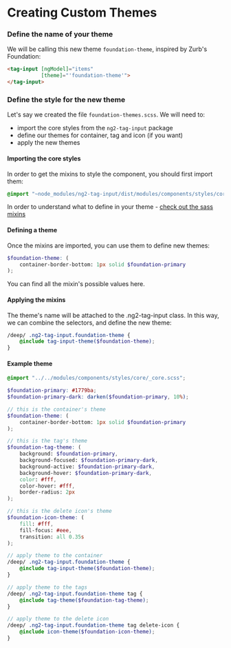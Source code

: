 # Creating Custom Themes

### Define the name of your theme

We will be calling this new theme `foundation-theme`, inspired by Zurb's Foundation:

```html
<tag-input [ngModel]="items"
           [theme]="'foundation-theme'">
</tag-input>
```

### Define the style for the new theme

Let's say we created the file `foundation-themes.scss`. We will need to:
- import the core styles from the `ng2-tag-input` package
- define our themes for container, tag and icon (if you want)
- apply the new themes

#### Importing the core styles
In order to get the mixins to style the component, you should first import them:

```scss
@import "~node_modules/ng2-tag-input/dist/modules/components/styles/core/_core.scss";
```

In order to understand what to define in your theme - [check out the sass mixins](https://github.com/gbuomprisco/ng2-tag-input/blob/master/modules/components/styles/core/_mixins.scss)

#### Defining a theme

Once the mixins are imported, you can use them to define new themes:

```scss
$foundation-theme: (
    container-border-bottom: 1px solid $foundation-primary
);
```

You can find all the mixin's possible values here.

#### Applying the mixins
The theme's name will be attached to the .ng2-tag-input class. In this way, we can combine the selectors, and define the new theme:

```scss
/deep/ .ng2-tag-input.foundation-theme {
    @include tag-input-theme($foundation-theme);
}
```

#### Example theme

```scss
@import "../../modules/components/styles/core/_core.scss";

$foundation-primary: #1779ba;
$foundation-primary-dark: darken($foundation-primary, 10%);

// this is the container's theme
$foundation-theme: (
    container-border-bottom: 1px solid $foundation-primary
);

// this is the tag's theme
$foundation-tag-theme: (
    background: $foundation-primary,
    background-focused: $foundation-primary-dark,
    background-active: $foundation-primary-dark,
    background-hover: $foundation-primary-dark,
    color: #fff,
    color-hover: #fff,
    border-radius: 2px
);

// this is the delete icon's theme
$foundation-icon-theme: (
    fill: #fff,
    fill-focus: #eee,
    transition: all 0.35s
);

// apply theme to the container
/deep/ .ng2-tag-input.foundation-theme {
    @include tag-input-theme($foundation-theme);
}

// apply theme to the tags
/deep/ .ng2-tag-input.foundation-theme tag {
    @include tag-theme($foundation-tag-theme);
}

// apply theme to the delete icon
/deep/ .ng2-tag-input.foundation-theme tag delete-icon {
    @include icon-theme($foundation-icon-theme);
}
```